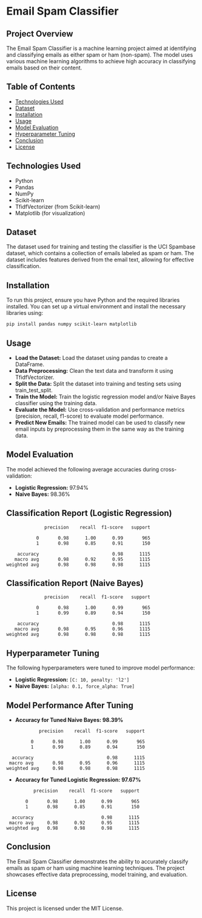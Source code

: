 # Email Spam Classifier

## Project Overview
The Email Spam Classifier is a machine learning project aimed at identifying and classifying emails as either spam or ham (non-spam). The model uses various machine learning algorithms to achieve high accuracy in classifying emails based on their content.

## Table of Contents
- [Technologies Used](#technologies-used)
- [Dataset](#dataset)
- [Installation](#installation)
- [Usage](#usage)
- [Model Evaluation](#model-evaluation)
- [Hyperparameter Tuning](#hyperparameter-tuning)
- [Conclusion](#conclusion)
- [License](#license)

## Technologies Used
- Python
- Pandas
- NumPy
- Scikit-learn
- TfidfVectorizer (from Scikit-learn)
- Matplotlib (for visualization)

## Dataset
The dataset used for training and testing the classifier is the UCI Spambase dataset, which contains a collection of emails labeled as spam or ham. The dataset includes features derived from the email text, allowing for effective classification.

## Installation
To run this project, ensure you have Python and the required libraries installed. You can set up a virtual environment and install the necessary libraries using:

```bash
pip install pandas numpy scikit-learn matplotlib
```
## Usage
- **Load the Dataset:** Load the dataset using pandas to create a DataFrame.
- **Data Preprocessing:** Clean the text data and transform it using TfidfVectorizer.
- **Split the Data:** Split the dataset into training and testing sets using train_test_split.
- **Train the Model:** Train the logistic regression model and/or Naive Bayes classifier using the training data.
- **Evaluate the Model:** Use cross-validation and performance metrics (precision, recall, f1-score) to evaluate model performance.
- **Predict New Emails:** The trained model can be used to classify new email inputs by preprocessing them in the same way as the training data.

## Model Evaluation
The model achieved the following average accuracies during cross-validation:

* **Logistic Regression:** 97.94%
* **Naive Bayes:** 98.36%
  
## Classification Report (Logistic Regression)
```
              precision    recall  f1-score   support

           0       0.98      1.00      0.99       965
           1       0.98      0.85      0.91       150

    accuracy                           0.98      1115
   macro avg       0.98      0.92      0.95      1115
weighted avg       0.98      0.98      0.98      1115
```
## Classification Report (Naive Bayes)
```
              precision    recall  f1-score   support

           0       0.98      1.00      0.99       965
           1       0.99      0.89      0.94       150

    accuracy                           0.98      1115
   macro avg       0.98      0.95      0.96      1115
weighted avg       0.98      0.98      0.98      1115
```
## Hyperparameter Tuning

The following hyperparameters were tuned to improve model performance:

- **Logistic Regression:** ```[C: 10, penalty: 'l2']```
- **Naive Bayes:** ```[alpha: 0.1, force_alpha: True]```

## Model Performance After Tuning

- **Accuracy for Tuned Naive Bayes: 98.39%**
```
            precision    recall  f1-score   support

         0       0.98      1.00      0.99       965
         1       0.99      0.89      0.94       150

  accuracy                           0.98      1115
 macro avg       0.98      0.95      0.96      1115
weighted avg     0.98      0.98      0.98      1115
```

- **Accuracy for Tuned Logistic Regression: 97.67%**
```
          precision    recall  f1-score   support

       0       0.98      1.00      0.99       965
       1       0.98      0.85      0.91       150

  accuracy                         0.98      1115
 macro avg     0.98      0.92      0.95      1115 
weighted avg   0.98      0.98      0.98      1115
```

## Conclusion
The Email Spam Classifier demonstrates the ability to accurately classify emails as spam or ham using machine learning techniques. The project showcases effective data preprocessing, model training, and evaluation.

## License
This project is licensed under the MIT License. 
